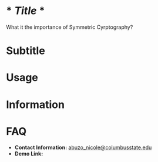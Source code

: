 # * *Title* *
What it the importance of Symmetric Cyrptography?

# Subtitle
# Usage
# Information

# FAQ
* **Contact Information:** abuzo_nicole@columbusstate.edu
* **Demo Link:** 
